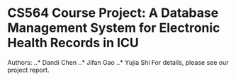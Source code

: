 # CS564 Course Project: A Database Management System for Electronic Health Records in ICU
Authors:
..* Dandi Chen
..* Jifan Gao
..* Yujia Shi
For details, please see our project report.
